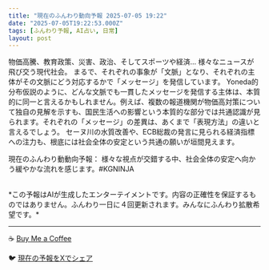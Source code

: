 ```yaml
---
title: "現在のふんわり動向予報 2025-07-05 19:22"
date: "2025-07-05T19:22:53.000Z"
tags: [ふんわり予報, AI占い, 日常]
layout: post
---
```


物価高騰、教育政策、災害、政治、そしてスポーツや経済…  様々なニュースが飛び交う現代社会。  まるで、それぞれの事象が「文脈」となり、それぞれの主体がその文脈にどう対応するかで「メッセージ」を発信しています。  Yoneda的分布仮説のように、どんな文脈でも一貫したメッセージを発信する主体は、本質的に同一と言えるかもしれません。例えば、複数の報道機関が物価高対策について独自の見解を示すも、国民生活への影響という本質的な部分では共通認識が見られます。それぞれの「メッセージ」の差異は、あくまで「表現方法」の違いと言えるでしょう。  セーヌ川の水質改善や、ECB総裁の発言に見られる経済指標への注力も、根底には社会全体の安定という共通の願いが垣間見えます。


現在のふんわり動動向予報：
様々な視点が交錯する中、社会全体の安定へ向かう緩やかな流れを感じます。#KGNINJA

<br>
*この予報はAIが生成したエンターテイメントです。内容の正確性を保証するものではありません。ふんわり一日に４回更新されます。みんなにふんわり拡散希望です。*

---
☕️ [Buy Me a Coffee](https://www.buymeacoffee.com/kgninja)

🐦 [現在の予報をXでシェア](https://twitter.com/intent/tweet?text=%E7%8F%BE%E5%9C%A8%E3%81%AE%E3%81%B5%E3%82%93%E3%82%8F%E3%82%8A%E4%BA%88%E5%A0%B1%3A%20%E3%80%8C%E7%89%A9%E4%BE%A1%E9%AB%98%E9%A8%B0%E3%80%81%E6%95%99%E8%82%B2%E6%94%BF%E7%AD%96%E3%80%81%E7%81%BD%E5%AE%B3%E3%80%81%E6%94%BF%E6%B2%BB%E3%80%81%E3%81%9D%E3%81%97%E3%81%A6%E3%82%B9%E3%83%9D%E3%83%BC%E3%83%84%E3%82%84%E7%B5%8C%E6%B8%88%E2%80%A6%20%20%E6%A7%98%E3%80%85%E3%81%AA%E3%83%8B%E3%83%A5%E3%83%BC%E3%82%B9%E3%81%8C%E9%A3%9B%E3%81%B3%E4%BA%A4%E3%81%86%E7%8F%BE%E4%BB%A3%E7%A4%BE%E4%BC%9A%E3%80%82%E3%80%8D%23KGNINJA%20%E7%B6%9A%E3%81%8D%E3%81%AF%E3%83%96%E3%83%AD%E3%82%B0%E3%81%A7%EF%BC%81%F0%9F%91%87&url=https%3A%2F%2Fkg-ninja.github.io%2FFunwariyoso%2F)
